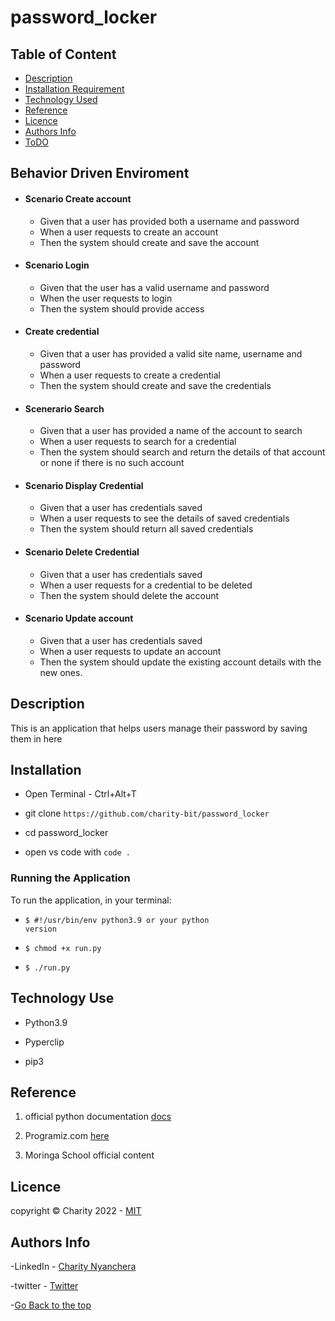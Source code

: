 # password_locker

## Table of Content

- [Description](#description)
- [Installation Requirement](#Installation)
- [Technology Used](#technology-used)
- [Reference](#reference)
- [Licence](#licence)
- [Authors Info](#author-Info)
- [ToDO](#To-Do)

## Behavior Driven Enviroment

- #### Scenario Create account
   - Given that a user has provided both a username and password
   - When a user requests to create an account
   - Then the system should create and save the account
- #### Scenario Login
  - Given that the user has a valid username and password
  - When the user requests to login 
  - Then the system should provide access

- #### Create credential
  - Given that a user has provided a valid site name, username and password
  - When a user requests to create a credential
  - Then the system should create and save the credentials

- #### Scenerario Search
   - Given that a user has provided a name of the account to search
   - When a user requests to search for a credential
   - Then the system should search and return the details of that account or none if there is no such account

- #### Scenario Display Credential
   - Given that a user has credentials saved
   - When a user requests to see the details of saved credentials
   - Then the system should return all saved credentials
- #### Scenario Delete Credential
   - Given that a user has credentials saved
   - When a user requests for a credential to be deleted
   - Then the system should delete the account

- #### Scenario Update account
   - Given that a user has credentials saved
   - When a user requests to update an account
   - Then the system should update the existing account details with the new ones.
## Description

This is an application that helps users manage their password by saving them in here

## Installation

- Open Terminal - Ctrl+Alt+T

- git clone ```https://github.com/charity-bit/password_locker```

- cd password_locker

- open vs code with <code>code .</code>

### Running the Application

To run the application, in your terminal:

- <code>$ #!/usr/bin/env python3.9 or your python version</code>

- <code>$ chmod +x run.py</code>

- <code>$ ./run.py</code>

## Technology Use

- Python3.9

- Pyperclip

- pip3

## Reference

1. official python documentation <a href="https://docs.python.org/3/">docs</a>

2. Programiz.com <a href="https://www.programiz.com/python-programming">here</a>

3. Moringa School official content

## Licence

   copyright © Charity 2022 - <a href="">MIT</a>

## Authors Info

-LinkedIn - [Charity Nyanchera](https://www.linkedin.com/in/charity-nyanchera-2679281a2/)

-twitter - [Twitter](https://twitter.com/CcNyanchera)

-[Go Back to the top](#password_locker)
